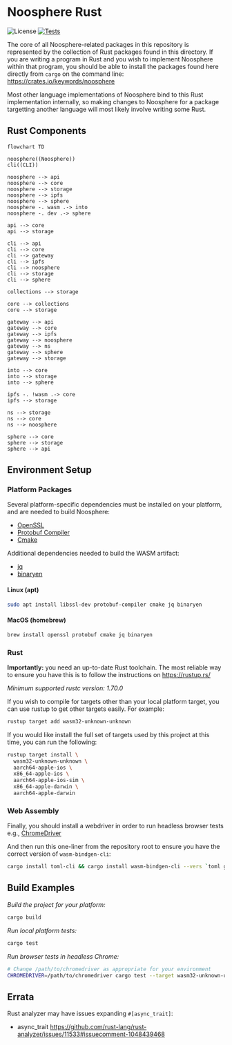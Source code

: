 # Noosphere Rust

![License](https://img.shields.io/badge/license-MIT%2FApache--2.0-blue?label=License)
[![Tests](https://img.shields.io/github/workflow/status/subconsciousnetwork/noosphere/Run%20test%20suite/main?label=Tests)](https://github.com/subconsciousnetwork/noosphere/actions/workflows/run_test_suite.yaml?query=branch%3Amain)

The core of all Noosphere-related packages in this repository is represented by
the collection of Rust packages found in this directory. If you are writing a
program in Rust and you wish to implement Noosphere within that program, you
should be able to install the packages found here directly from `cargo` on the
command line: https://crates.io/keywords/noosphere

Most other language implementations of Noosphere bind to this Rust
implementation internally, so making changes to Noosphere for a package
targetting another language will most likely involve writing some Rust.

## Rust Components

```mermaid
flowchart TD

noosphere((Noosphere))
cli((CLI))

noosphere --> api
noosphere --> core
noosphere --> storage
noosphere --> ipfs
noosphere --> sphere
noosphere -. wasm .-> into
noosphere -. dev .-> sphere

api --> core
api --> storage

cli --> api
cli --> core
cli --> gateway
cli --> ipfs
cli --> noosphere
cli --> storage
cli --> sphere

collections --> storage

core --> collections
core --> storage

gateway --> api
gateway --> core
gateway --> ipfs
gateway --> noosphere
gateway --> ns
gateway --> sphere
gateway --> storage

into --> core
into --> storage
into --> sphere

ipfs -. !wasm .-> core
ipfs --> storage

ns --> storage
ns --> core
ns --> noosphere

sphere --> core
sphere --> storage
sphere --> api

```

## Environment Setup

### Platform Packages

Several platform-specific dependencies must be installed on your platform,
and are needed to build Noosphere:

- [OpenSSL]
- [Protobuf Compiler]
- [Cmake]

Additional dependencies needed to build the WASM artifact:

- [jq]
- [binaryen]

#### Linux (apt)

```sh
sudo apt install libssl-dev protobuf-compiler cmake jq binaryen
```

#### MacOS (homebrew)

```sh
brew install openssl protobuf cmake jq binaryen
```

### Rust

**Importantly:** you need an up-to-date Rust toolchain. The most reliable way to
ensure you have this is to follow the instructions on https://rustup.rs/

_Minimum supported rustc version: 1.70.0_

If you wish to compile for targets other than your local platform target, you
can use rustup to get other targets easily. For example:

```sh
rustup target add wasm32-unknown-unknown
```

If you would like install the full set of targets used by this project at this
time, you can run the following:

```sh
rustup target install \
  wasm32-unknown-unknown \
  aarch64-apple-ios \
  x86_64-apple-ios \
  aarch64-apple-ios-sim \
  x86_64-apple-darwin \
  aarch64-apple-darwin
```

### Web Assembly

Finally, you should install a webdriver in order to run headless browser tests
e.g., [ChromeDriver](https://chromedriver.chromium.org/getting-started)

And then run this one-liner from the repository root to ensure you have the
correct version of `wasm-bindgen-cli`:

```sh
cargo install toml-cli && cargo install wasm-bindgen-cli --vers `toml get ./Cargo.lock . | jq '.package | map(select(.name == "wasm-bindgen"))[0].version' | xargs echo`
```

## Build Examples

_Build the project for your platform:_

```sh
cargo build
```

_Run local platform tests:_

```sh
cargo test
```

_Run browser tests in headless Chrome:_

```sh
# Change /path/to/chromedriver as appropriate for your environment
CHROMEDRIVER=/path/to/chromedriver cargo test --target wasm32-unknown-unknown
```

## Errata

Rust analyzer may have issues expanding `#[async_trait]`:

- async_trait https://github.com/rust-lang/rust-analyzer/issues/11533#issuecomment-1048439468

[OpenSSL]: https://www.openssl.org/
[Protobuf Compiler]: https://github.com/protocolbuffers/protobuf#protocol-compiler-installation
[Cmake]: https://cmake.org
[jq]: https://stedolan.github.io/jq/
[binaryen]: https://github.com/WebAssembly/binaryen
